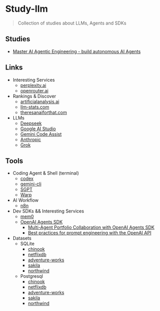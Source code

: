 # Study-llm

> Collection of studies about LLMs, Agents and SDKs

## Studies

- [Master AI Agentic Engineering - build autonomous AI Agents](https://github.com/ed-donner/agents/tree/main)

## Links

- Interesting Services
    - [perplexity.ai](https://www.perplexity.ai/)
    - [openrouter.ai](https://openrouter.ai/)
- Rankings & Discover
    - [artificialanalysis.ai](https://artificialanalysis.ai/leaderboards/models)
    - [llm-stats.com](https://llm-stats.com/)
    - [theresanaiforthat.com](https://theresanaiforthat.com/)
- LLMs
    - [Deepseek](https://www.deepseek.com/en)
    - [Google AI Studio](https://aistudio.google.com/)
    - [Gemini Code Assist](https://codeassist.google/)
    - [Anthropic](https://www.anthropic.com/)
    - [Grok](https://x.ai/)

## Tools

- Coding Agent & Shell (terminal)
    - [codex](https://github.com/openai/codex)
    - [gemini-cli](https://github.com/google-gemini/gemini-cli)
    - [SGPT](https://github.com/tbckr/sgpt)
    - [Warp](https://www.warp.dev/)
- AI Workflow
    - [n8n](https://n8n.io/)
- Dev SDKs && Interesting Services    
    - [mem0](https://github.com/mem0ai/mem0)
    - [OpenAI Agents SDK](https://openai.github.io/openai-agents-js/)
        - [Multi-Agent Portfolio Collaboration with OpenAI Agents SDK](https://cookbook.openai.com/examples/agents_sdk/multi-agent-portfolio-collaboration/multi_agent_portfolio_collaboration)
        - [Best practices for prompt engineering with the OpenAI API](https://help.openai.com/en/articles/6654000-best-practices-for-prompt-engineering-with-the-openai-api)
- Datasets
    - SQLite
        - [chinook](https://github.com/lerocha/chinook-database)
        - [netflixdb](https://github.com/lerocha/netflixdb)
        - [adventure-works](https://huggingface.co/datasets/sarus-tech/spider_12/blob/550f4e832269d94fa35a1910cd35aff74b0211f2/spider2-localdb/AdventureWorks.sqlite)
        - [sakila](https://github.com/bradleygrant/sakila-sqlite3)
        - [northwind](https://github.com/conwid/awesome-northwind)
    - Postgresql
        - [chinook](https://github.com/lerocha/chinook-database)
        - [netflixdb](https://github.com/lerocha/netflixdb)
        - [adventure-works](https://github.com/chriseaton/docker-adventureworks)
        - [sakila](https://github.com/lizhuoqi/db-sample-schemas)
        - [northwind](https://github.com/pthom/northwind_psql)